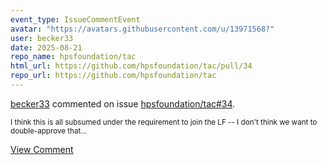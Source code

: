 ```yaml
---
event_type: IssueCommentEvent
avatar: "https://avatars.githubusercontent.com/u/13971568?"
user: becker33
date: 2025-08-21
repo_name: hpsfoundation/tac
html_url: https://github.com/hpsfoundation/tac/pull/34
repo_url: https://github.com/hpsfoundation/tac
---
```


<a href='https://github.com/becker33' target='_blank'>becker33</a> commented on issue <a href='https://github.com/hpsfoundation/tac/pull/34' target='_blank'>hpsfoundation/tac#34</a>.

<small>I think this is all subsumed under the requirement to join the LF -- I don't think we want to double-approve that...</small>

<a href='https://github.com/hpsfoundation/tac/pull/34' target='_blank'>View Comment</a>
